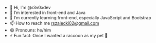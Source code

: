 - 👋 Hi, I’m @r3v0xdev
- 👀 I’m interested in front-end and Java
- 🌱 I’m currently learning front-end, especially JavaScript and Bootstrap
- 📫 How to reach me rszalecki02@gmail.com
- 😄 Pronouns: he/him
- ⚡ Fun fact: Once I wanted a raccoon as my pet 🦝
